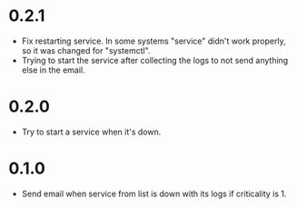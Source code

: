 # 0.2.1
* Fix restarting service. In some systems "service" didn't work properly, so it was changed for "systemctl".
* Trying to start the service after collecting the logs to not send anything else in the email.

# 0.2.0
* Try to start a service when it's down.

# 0.1.0
* Send email when service from list is down with its logs if criticality is 1.